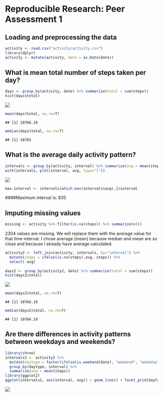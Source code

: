 # Reproducible Research: Peer Assessment 1


## Loading and preprocessing the data

```r
activity <- read.csv("activity/activity.csv")
library(dplyr)
activity <- mutate(activity, date = as.Date(date))
```

## What is mean total number of steps taken per day?

```r
days <- group_by(activity, date) %>% summarize(total = sum(steps))
hist(days$total)
```

![](PA1_template_files/figure-html/unnamed-chunk-2-1.png) 

```r
mean(days$total, na.rm=T)
```

```
## [1] 10766.19
```

```r
median(days$total, na.rm=T)
```

```
## [1] 10765
```

## What is the average daily activity pattern?

```r
intervals <- group_by(activity, interval) %>% summarize(avg = mean(steps, na.rm=T))
with(intervals, plot(interval, avg, type="l"))
```

![](PA1_template_files/figure-html/unnamed-chunk-3-1.png) 

```r
max.interval <- intervals[which.max(intervals$avg),]$interval
```
####Maximum interval is: 835

## Imputing missing values

```r
missing <- activity %>% filter(is.na(steps)) %>% summarize(n())
```
2304 values are missing.  We will replace them with the average value for that time interval.  I chose average (mean) because median and mean are so close and because I already have average calculated.

```r
activity2 <- left_join(activity, intervals, by="interval") %>% 
  mutate(steps = ifelse(is.na(steps),avg, steps)) %>%
  select(-avg)
  
days2 <- group_by(activity2, date) %>% summarize(total = sum(steps))
hist(days2$total)
```

![](PA1_template_files/figure-html/unnamed-chunk-5-1.png) 

```r
mean(days2$total, na.rm=T)
```

```
## [1] 10766.19
```

```r
median(days2$total, na.rm=T)
```

```
## [1] 10766.19
```


## Are there differences in activity patterns between weekdays and weekends?

```r
library(chron)
intervals2 <- activity2 %>% 
  mutate(daytype = factor(ifelse(is.weekend(date), "weekend", "weekday"))) %>%
  group_by(daytype, interval) %>%
  summarize(avg = mean(steps))
library(ggplot2)
ggplot(intervals2, aes(interval, avg)) + geom_line() + facet_grid(daytype ~ .)
```

![](PA1_template_files/figure-html/unnamed-chunk-6-1.png) 
